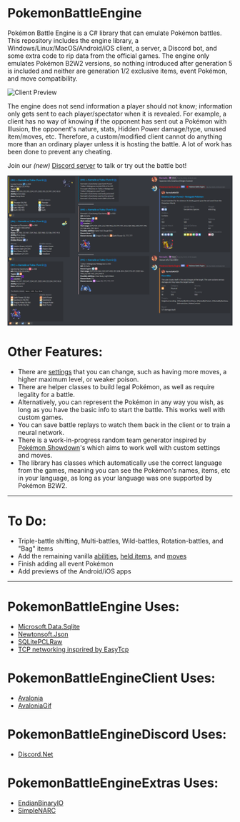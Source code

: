 # PokemonBattleEngine

Pokémon Battle Engine is a C# library that can emulate Pokémon battles.
This repository includes the engine library, a Windows/Linux/MacOS/Android/iOS client, a server, a Discord bot, and some extra code to rip data from the official games.
The engine only emulates Pokémon B2W2 versions, so nothing introduced after generation 5 is included and neither are generation 1/2 exclusive items, event Pokémon, and move compatibility.

![Client Preview](Client%20Preview.gif)

The engine does not send information a player should not know; information only gets sent to each player/spectator when it is revealed.
For example, a client has no way of knowing if the opponent has sent out a Pokémon with Illusion, the opponent's nature, stats, Hidden Power damage/type, unused item/moves, etc.
Therefore, a custom/modified client cannot do anything more than an ordinary player unless it is hosting the battle. A lot of work has been done to prevent any cheating.

Join our _(new)_ [Discord server](https://discord.gg/Z4Mn9qX) to talk or try out the battle bot!

![Discord Preview](Discord%20Preview.png)

# Other Features:
* There are [settings](PokemonBattleEngine/Data/Settings.cs) that you can change, such as having more moves, a higher maximum level, or weaker poison.
* There are helper classes to build legal Pokémon, as well as require legality for a battle.
* Alternatively, you can represent the Pokémon in any way you wish, as long as you have the basic info to start the battle. This works well with custom games.
* You can save battle replays to watch them back in the client or to train a neural network.
* There is a work-in-progress random team generator inspired by [Pokémon Showdown](https://github.com/smogon/pokemon-showdown)'s which aims to work well with custom settings and moves.
* The library has classes which automatically use the correct language from the games, meaning you can see the Pokémon's names, items, etc in your language, as long as your language was one supported by Pokémon B2W2.

----
# To Do:
* Triple-battle shifting, Multi-battles, Wild-battles, Rotation-battles, and "Bag" items
* Add the remaining vanilla [abilities](To%20Do%20Abilities.txt), [held items](To%20Do%20Items.txt), and [moves](To%20Do%20Moves.txt)
* Finish adding all event Pokémon
* Add previews of the Android/iOS apps

----
# PokemonBattleEngine Uses:
* [Microsoft.Data.Sqlite](https://docs.microsoft.com/en-us/ef/core)
* [Newtonsoft.Json](https://github.com/JamesNK/Newtonsoft.Json)
* [SQLitePCLRaw](https://github.com/ericsink/SQLitePCL.raw)
* [TCP networking insprired by EasyTcp](https://github.com/Job79/EasyTcp)

# PokemonBattleEngineClient Uses:
* [Avalonia](https://github.com/AvaloniaUI/Avalonia)
* [AvaloniaGif](https://github.com/jmacato/AvaloniaGif)

# PokemonBattleEngineDiscord Uses:
* [Discord.Net](https://github.com/RogueException/Discord.Net)

# PokemonBattleEngineExtras Uses:
* [EndianBinaryIO](https://github.com/Kermalis/EndianBinaryIO)
* [SimpleNARC](https://github.com/Kermalis/SimpleNARC)